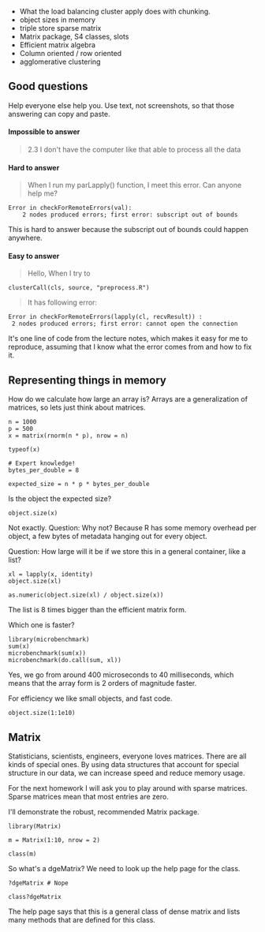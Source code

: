 - What the load balancing cluster apply does with chunking.
- object sizes in memory
- triple store sparse matrix
- Matrix package, S4 classes, slots
- Efficient matrix algebra
- Column oriented / row oriented
- agglomerative clustering

## Good questions

Help everyone else help you.
Use text, not screenshots, so that those answering can copy and paste.


#### Impossible to answer

> 2.3 I don't have the computer like that able to process all the data

#### Hard to answer

> When I run my parLapply() function, I meet this error. Can anyone help me? 

```
Error in checkForRemoteErrors(val):
    2 nodes produced errors; first error: subscript out of bounds
```

This is hard to answer because the subscript out of bounds could happen anywhere.


#### Easy to answer

> Hello,
> When I try to

```{r}
clusterCall(cls, source, "preprocess.R")
```
> It has following error:

```{r}
Error in checkForRemoteErrors(lapply(cl, recvResult)) : 
 2 nodes produced errors; first error: cannot open the connection
```

It's one line of code from the lecture notes, which makes it easy for me to reproduce, assuming that I know what the error comes from and how to fix it.


## Representing things in memory

How do we calculate how large an array is?
Arrays are a generalization of matrices, so lets just think about matrices.

```{r}
n = 1000
p = 500
x = matrix(rnorm(n * p), nrow = n)

typeof(x)

# Expert knowledge!
bytes_per_double = 8

expected_size = n * p * bytes_per_double
```

Is the object the expected size?

```{r}
object.size(x)
```

Not exactly.
Question: Why not?
Because R has some memory overhead per object, a few bytes of metadata hanging out for every object.

Question: How large will it be if we store this in a general container, like a list?

```{r}
xl = lapply(x, identity)
object.size(xl)

as.numeric(object.size(xl) / object.size(x))
```

The list is 8 times bigger than the efficient matrix form.

Which one is faster?

```{r}
library(microbenchmark)
sum(x)
microbenchmark(sum(x))
microbenchmark(do.call(sum, xl))
```

Yes, we go from around 400 microseconds to 40 milliseconds, which means that the array form is 2 orders of magnitude faster.

For efficiency we like small objects, and fast code.

```{r}
object.size(1:1e10)
```

## Matrix

Statisticians, scientists, engineers, everyone loves matrices.
There are all kinds of special ones.
By using data structures that account for special structure in our data, we can increase speed and reduce memory usage.

For the next homework I will ask you to play around with sparse matrices.
Sparse matrices mean that most entries are zero.

I'll demonstrate the robust, recommended Matrix package.

```{r}
library(Matrix)

m = Matrix(1:10, nrow = 2)

class(m)
```

So what's a dgeMatrix?
We need to look up the help page for the class.

```{r}
?dgeMatrix # Nope

class?dgeMatrix
```

The help page says that this is a general class of dense matrix and lists many methods that are defined for this class.
